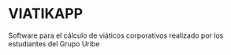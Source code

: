 # VIATIKAPP
Software para el cálculo de viáticos corporativos realizado por los estudiantes del Grupo Uribe
